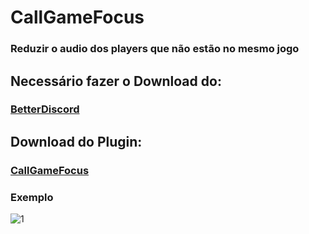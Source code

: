 # CallGameFocus
### Reduzir o audio dos players que não estão no mesmo jogo

## Necessário fazer o Download do:
### [BetterDiscord](https://betterdiscord.app/)

## Download do Plugin:
### [CallGameFocus](https://github.com/EricCoisa/BDiscord-Plugins/CallGameFocus/build/CallGameFocus.plugin.js)

### Exemplo
![1](https://raw.githubusercontent.com/EricCoisa/BDiscord-Plugins/CallGameFocus/util/CallGameFocus-Example.png)